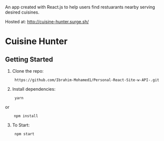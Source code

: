 An app created with React.js to help users find restuarants nearby serving desired cuisines.

Hosted at: http://cuisine-hunter.surge.sh/

# Cuisine Hunter

## Getting Started

1. Clone the repo:  

        https://github.com/Ibrahim-Mohamed1/Personal-React-Site-w-API-.git

2. Install dependencies:  

        yarn
or

        npm install
        
3. To Start:

        npm start

